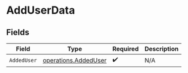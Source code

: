 # AddUserData


## Fields

| Field                                                        | Type                                                         | Required                                                     | Description                                                  |
| ------------------------------------------------------------ | ------------------------------------------------------------ | ------------------------------------------------------------ | ------------------------------------------------------------ |
| `AddedUser`                                                  | [operations.AddedUser](../../models/operations/addeduser.md) | :heavy_check_mark:                                           | N/A                                                          |
